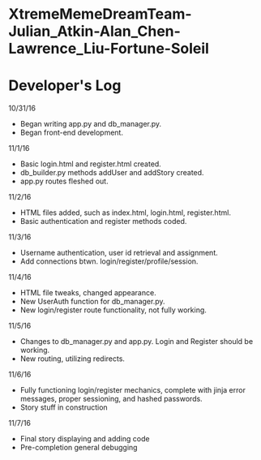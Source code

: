 # XtremeMemeDreamTeam-Julian_Atkin-Alan_Chen-Lawrence_Liu-Fortune-Soleil
# Developer's Log

10/31/16
- Began writing app.py and db_manager.py.
- Began front-end development.

11/1/16
- Basic login.html and register.html created.
- db_builder.py methods addUser and addStory created.
- app.py routes fleshed out.

11/2/16
- HTML files added, such as index.html, login.html, register.html.
- Basic authentication and register methods coded.

11/3/16
- Username authentication, user id retrieval and assignment.
- Add connections btwn. login/register/profile/session.

11/4/16
- HTML file tweaks, changed appearance.
- New UserAuth function for db_manager.py.
- New login/register route functionality, not fully working.

11/5/16
- Changes to db_manager.py and app.py. Login and Register should be working.
- New routing, utilizing redirects.

11/6/16
- Fully functioning login/register mechanics, complete with jinja error messages, proper sessioning, and hashed passwords.
- Story stuff in construction

11/7/16
- Final story displaying and adding code
- Pre-completion general debugging
